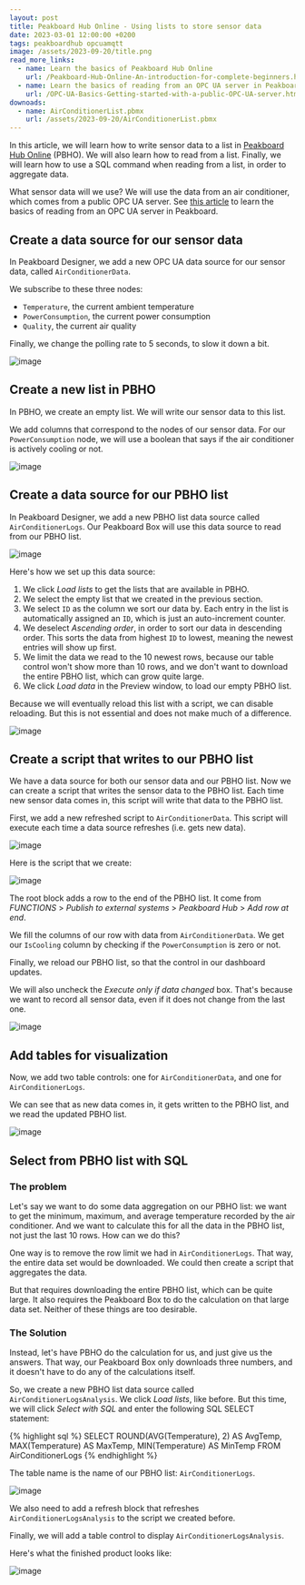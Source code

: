 ```yaml
---
layout: post
title: Peakboard Hub Online - Using lists to store sensor data
date: 2023-03-01 12:00:00 +0200
tags: peakboardhub opcuamqtt
image: /assets/2023-09-20/title.png
read_more_links:
  - name: Learn the basics of Peakboard Hub Online
    url: /Peakboard-Hub-Online-An-introduction-for-complete-beginners.html
  - name: Learn the basics of reading from an OPC UA server in Peakboard
    url: /OPC-UA-Basics-Getting-started-with-a-public-OPC-UA-server.html
downoads:
  - name: AirConditionerList.pbmx
    url: /assets/2023-09-20/AirConditionerList.pbmx
---
```


In this article, we will learn how to write sensor data to a list in [Peakboard Hub Online](/Peakboard-Hub-Online-An-introduction-for-complete-beginners.html) (PBHO). We will also learn how to read from a list. Finally, we will learn how to use a SQL command when reading from a list, in order to aggregate data.

What sensor data will we use? We will use the data from an air conditioner, which comes from a public OPC UA server. See [this article](/OPC-UA-Basics-Getting-started-with-a-public-OPC-UA-server.html) to learn the basics of reading from an OPC UA server in Peakboard.

## Create a data source for our sensor data

In Peakboard Designer, we add a new OPC UA data source for our sensor data, called `AirConditionerData`.

We subscribe to these three nodes:
* `Temperature`, the current ambient temperature
* `PowerConsumption`, the current power consumption
* `Quality`, the current air quality

Finally, we change the polling rate to 5 seconds, to slow it down a bit.

![image](/assets/2023-09-20/010.png)


## Create a new list in PBHO

In PBHO, we create an empty list. We will write our sensor data to this list.

We add columns that correspond to the nodes of our sensor data. For our `PowerConsumption` node, we will use a boolean that says if the air conditioner is actively cooling or not.

![image](/assets/2023-09-20/020.png)


## Create a data source for our PBHO list

In Peakboard Designer, we add a new PBHO list data source called `AirConditionerLogs`. Our Peakboard Box will use this data source to read from our PBHO list.

![image](/assets/2023-09-20/030.png)

Here's how we set up this data source:

1. We click *Load lists* to get the lists that are available in PBHO.
2. We select the empty list that we created in the previous section.
3. We select `ID` as the column we sort our data by. Each entry in the list is automatically assigned an `ID`, which is just an auto-increment counter.
4. We deselect *Ascending order*, in order to sort our data in descending order. This sorts the data from highest `ID` to lowest, meaning the newest entries will show up first.
5. We limit the data we read to the 10 newest rows, because our table control won't show more than 10 rows, and we don't want to download the entire PBHO list, which can grow quite large.
6. We click *Load data* in the Preview window, to load our empty PBHO list.

Because we will eventually reload this list with a script, we can disable reloading. But this is not essential and does not make much of a difference.

![image](/assets/2023-09-20/040.png)


## Create a script that writes to our PBHO list

We have a data source for both our sensor data and our PBHO list. Now we can create a script that writes the sensor data to the PBHO list. Each time new sensor data comes in, this script will write that data to the PBHO list.

First, we add a new refreshed script to `AirConditionerData`. This script will execute each time a data source refreshes (i.e. gets new data).

![image](/assets/2023-09-20/050.png)

Here is the script that we create:

![image](/assets/2023-09-20/060.png)

The root block adds a row to the end of the PBHO list. It come from *FUNCTIONS* > *Publish to external systems* > *Peakboard Hub* > *Add row at end*.

We fill the columns of our row with data from `AirConditionerData`. We get our `IsCooling` column by checking if the `PowerConsumption` is zero or not.

Finally, we reload our PBHO list, so that the control in our dashboard updates.

We will also uncheck the *Execute only if data changed* box. That's because we want to record all sensor data, even if it does not change from the last one.

![image](/assets/2023-09-20/070.png)


## Add tables for visualization

Now, we add two table controls: one for `AirConditionerData`, and one for `AirConditionerLogs`.

We can see that as new data comes in, it gets written to the PBHO list, and we read the updated PBHO list.

![image](/assets/2023-09-20/080.gif)


## Select from PBHO list with SQL

### The problem

Let's say we want to do some data aggregation on our PBHO list: we want to get the minimum, maximum, and average temperature recorded by the air conditioner. And we want to calculate this for all the data in the PBHO list, not just the last 10 rows. How can we do this?

One way is to remove the row limit we had in `AirConditionerLogs`. That way, the entire data set would be downloaded. We could then create a script that aggregates the data.

But that requires downloading the entire PBHO list, which can be quite large. It also requires the Peakboard Box to do the calculation on that large data set. Neither of these things are too desirable.

### The Solution

Instead, let's have PBHO do the calculation for us, and just give us the answers. That way, our Peakboard Box only downloads three numbers, and it doesn't have to do any of the calculations itself.

So, we create a new PBHO list data source called `AirConditionerLogsAnalysis`. We click *Load lists*, like before. But this time, we will click *Select with SQL* and enter the following SQL SELECT statement:

{% highlight sql %}
SELECT ROUND(AVG(Temperature), 2) AS AvgTemp, MAX(Temperature) AS MaxTemp, MIN(Temperature) AS MinTemp FROM AirConditionerLogs
{% endhighlight %}

The table name is the name of our PBHO list: `AirConditionerLogs`.

![image](/assets/2023-09-20/090.gif)

We also need to add a refresh block that refreshes `AirConditionerLogsAnalysis` to the script we created before.

Finally, we will add a table control to display `AirConditionerLogsAnalysis`.

Here's what the finished product looks like:

![image](/assets/2023-09-20/100.gif)
